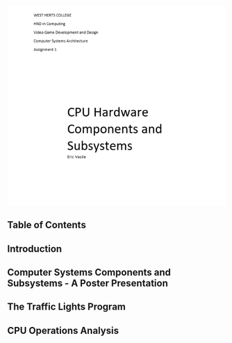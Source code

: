 ![CPU Hardware Components and Subsystems](./Resources/CoverPage.png)

## Table of Contents

## Introduction

## Computer Systems Components and Subsystems - A Poster Presentation

## The Traffic Lights Program

## CPU Operations Analysis

